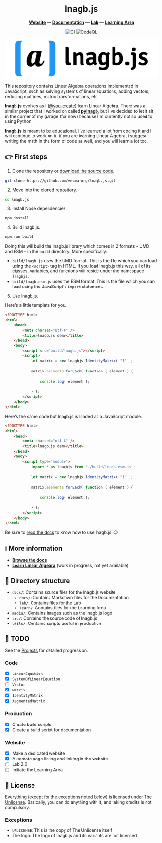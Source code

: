 <h1 align="center">lnagb.js</h1>

<p align="center">
    <a href="https://vecma-org.github.io/lnagb.js/"><b>Website</b></a>
    &mdash;
    <a href="https://vecma-org.github.io/lnagb.js/docs/"><b>Documentation</b></a>
    &mdash;
    <a href="https://vecma-org.github.io/lnagb.js/lab/"><b>Lab</b></a>
    &mdash;
    <a href="https://vecma-org.github.io/lnagb.js/learn/"><b>Learning Area</b></a>
</p>

<p align="center">
    <a href="https://github.com/vecma-org/lnagb.js/actions/workflows/ci.yml">
        <img alt="CI" src="https://github.com/vecma-org/lnagb.js/actions/workflows/ci.yml/badge.svg?branch=dev" />
    </a>
    <a href="https://github.com/vecma-org/lnagb.js/actions/workflows/codeql-analysis.yml">
        <img alt="CodeQL" src="https://github.com/vecma-org/lnagb.js/actions/workflows/codeql-analysis.yml/badge.svg?branch=dev" />
    </a>
</p>

![](media/wordmark/png/wordmark-pad.png)

This repository contains Linear Algebra operations implemented in JavaScript,
such as solving systems of linear equations, adding vectors, reducing matrices,
matrix transformations, etc.

**lnagb.js** evolves as I ([@you-create][gh yc]) learn Linear Algebra. There was
a similar project that I worked on called [**pylnagb**][gh pylnagb], but I've
decided to let it sit in the corner of my garage (for now) because I'm currently
not so used to using Python.

**lnagb.js** is meant to be educational. I've learned a lot from coding it and I
will continue to work on it. If you are learning Linear Algebra, I suggest
writing the math in the form of code as well, and you will learn a lot too.

[gh yc]: https://github.com/you-create
[gh pylnagb]: https://github.com/vecma-org/pylnagb

:point_right: First steps
-------------------------

1. Clone the repository or [download the source code][dl].

```bash
git clone https://github.com/vecma-org/lnagb.js.git
```

[dl]: https://github.com/vecma-org/lnagb.js/archive/master.zip

2. Move into the cloned repository.

```bash
cd lnagb.js
```

3. Install Node dependencies.

```bash
npm install
```

4. Build lnagb.js.

```bash
npm run build
```

Doing this will build the lnagb.js library which comes in 2 formats - UMD and
ESM - in the `build` directory. More specifically:

- `build/lnagb.js` uses the UMD format. This is the file which you can load
  using the `<script>` tag in HTML. If you load lnagb.js this way, all of its
  classes, variables, and functions will reside under the namespace `lnagbjs`.
- `build/lnagb.esm.js` uses the ESM format. This is the file which you can
  load using the JavaScript's `import` statement.

5. Use lnagb.js.

Here's a little template for you.

```html
<!DOCTYPE html>
<html>
    <head>
        <meta charset="utf-8" />
        <title>lnagb.js demo</title>
    </head>
    <body>
        <script src="build/lnagb.js"></script>
        <script>
            let matrix = new lnagbjs.IdentityMatrix( "I" );

            matrix.elements.forEach( function ( element ) {

                console.log( element );

            } );
        </script>
    </body>
</html>
```

Here's the same code but lnagb.js is loaded as a JavaScript module.

```html
<!DOCTYPE html>
<html>
    <head>
        <meta charset="utf-8" />
        <title>lnagb.js demo</title>
    </head>
    <body>
        <script type="module">
            import * as lnagbjs from './build/lnagb.esm.js';

            let matrix = new lnagbjs.IdentityMatrix( "I" );

            matrix.elements.forEach( function ( element ) {

                console.log( element );

            } );
        </script>
    </body>
</html>
```

Be sure to [read the docs][docs] to know how to use lnagb.js. :wink:

:information_source: More information
-------------------------------------

- [**Browse the docs**][docs]
- [**Learn Linear Algebra**][learn] (work in progress, not yet available)

[docs]: https://vecma-org.github.io/lnagb.js/docs/
[learn]: https://vecma-org.github.io/lnagb.js/learn/

:open_file_folder: Directory structure
--------------------------------------

- `docs/`: Contains source files for the lnagb.js website
    - `docs/`: Contains Markdown files for the Documentation
    - `lab/`: Contains files for the Lab
    - `learn/`: Contains files for the Learning Area
- `media/`: Contains images such as the lnagb.js logo
- `src/`: Contains the source code of lnagb.js
- `utils/`: Contains scripts useful in production

:pushpin: TODO
--------------

See the [Projects][gh projects] for detailed progression.

[gh projects]: https://github.com/vecma-org/lnagb.js/projects

### Code

- [x] `LinearEquation`
- [x] `SystemOfLinearEquation`
- [ ] `Vector`
- [x] `Matrix`
- [x] `IdentityMatrix`
- [x] `AugmentedMatrix`

### Production

- [x] Create build scripts
- [x] Create a build script for documentation

### Website

- [x] Make a dedicated website
- [x] Automate page listing and linking in the website
- [ ] Lab 2.0
- [ ] Initiate the Learning Area

:page_with_curl: License
------------------------

Everything (except for the exceptions noted below) is licensed under
[The Unlicense](https://unlicense.org/). Basically, you can do
anything with it, and taking credits is not compulsory.

### Exceptions

- `UNLICENSE`: This is the copy of The Unlicense itself
- The logo: The logo of lnagb.js and its variants are not licensed
